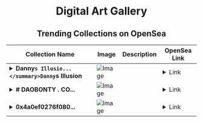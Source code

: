 <div align="center">

# Digital Art Gallery

## Trending Collections on OpenSea

| Collection Name                       | Image                                                                                     | Description                       | OpenSea Link                                                                                          |
|---------------------------------------|-------------------------------------------------------------------------------------------|-----------------------------------|--------------------------------------------------------------------------------------------------------|
| **<details><summary>Danny`s Illusio...</summary>Danny`s Illusion</details>** | ![Image](https://i.seadn.io/s/raw/files/c8c925c6f90712fff69a82165e354793.jpg?w=500&auto=format?w=200&auto=format) |  | <details><summary>Link</summary>[Danny`s Illusion](https://opensea.io/collection/danny-s-illusion-2)</details> |
| **<details><summary># DAOBONTY . CO...</summary># DAOBONTY . COM</details>** | ![Image](https://i.seadn.io/s/raw/files/0d01a047146429e183496b696ba31a63.png?w=500&auto=format?w=200&auto=format) |  | <details><summary>Link</summary>[# DAOBONTY . COM](https://opensea.io/collection/daobonty-com)</details> |
| **<details><summary>0x4a0ef0276f080...</summary>0x4a0ef0276f080659aa18477aa4f06da6d871c35f</details>** | ![Image](https://i.seadn.io/s/raw/files/0b17eca97c80c2a47373054ef33e2cd6.jpg?w=500&auto=format?w=200&auto=format) |  | <details><summary>Link</summary>[0x4a0ef0276f080659aa18477aa4f06da6d871c35f](https://opensea.io/collection/0x4a0ef0276f080659aa18477aa4f06da6d871c35f)</details> |

</div>